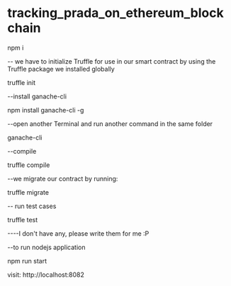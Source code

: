 # tracking_prada_on_ethereum_blockchain
npm i

-- we have to initialize Truffle for use in our smart contract by using the Truffle package we installed globally

truffle init

--install ganache-cli

npm install ganache-cli -g

--open another Terminal and run another command in the same folder

ganache-cli

--compile

truffle compile

--we migrate our contract by running:

truffle migrate

-- run test cases

truffle test

----I don't have any, please write them for me :P

--to run nodejs application

npm run start

visit: http://localhost:8082
